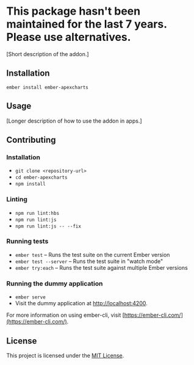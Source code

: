 This package hasn't been maintained for the last 7 years. Please use alternatives.
==============================================================================

[Short description of the addon.]

Installation
------------------------------------------------------------------------------

```
ember install ember-apexcharts
```


Usage
------------------------------------------------------------------------------

[Longer description of how to use the addon in apps.]


Contributing
------------------------------------------------------------------------------

### Installation

* `git clone <repository-url>`
* `cd ember-apexcharts`
* `npm install`

### Linting

* `npm run lint:hbs`
* `npm run lint:js`
* `npm run lint:js -- --fix`

### Running tests

* `ember test` – Runs the test suite on the current Ember version
* `ember test --server` – Runs the test suite in "watch mode"
* `ember try:each` – Runs the test suite against multiple Ember versions

### Running the dummy application

* `ember serve`
* Visit the dummy application at [http://localhost:4200](http://localhost:4200).

For more information on using ember-cli, visit [https://ember-cli.com/](https://ember-cli.com/).

License
------------------------------------------------------------------------------

This project is licensed under the [MIT License](LICENSE.md).
